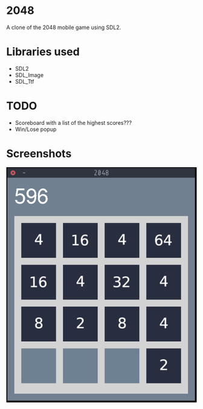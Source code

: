 # 2048

A clone of the 2048 mobile game using SDL2.

# Libraries used
 * SDL2
 * SDL_Image
 * SDL_Ttf

# TODO
 * Scoreboard with a list of the highest scores???
 * Win/Lose popup

# Screenshots

![Screenshot](screenshot.png)
